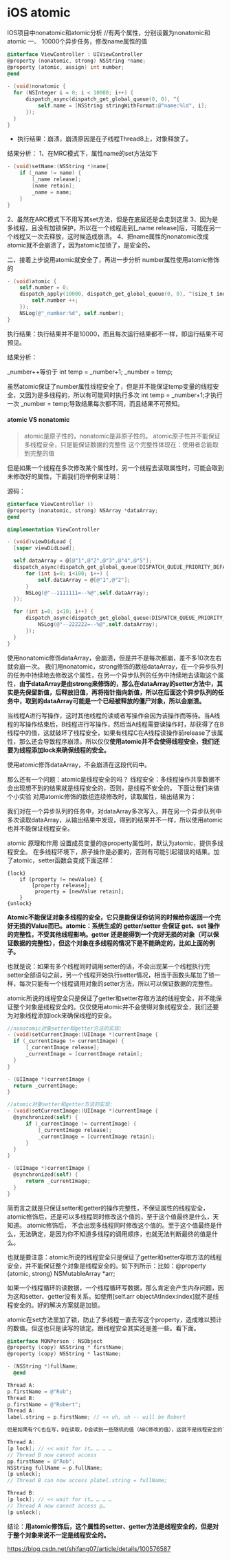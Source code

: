 # iOS atomic

IOS项目中nonatomic和atomic分析
//有两个属性，分别设置为nonatomic和atomic
一、 10000个异步任务，修改name属性的值

```objective-c
@interface ViewController : UIViewController
@property (nonatomic, strong) NSString *name;
@property (atomic, assign) int number;
@end
  
- (void)nonatomic {
  for (NSInteger i = 0; i < 10000; i++) {
      dispatch_async(dispatch_get_global_queue(0, 0), ^{
          self.name = [NSString stringWithFormat:@"name:%ld", i];
      });
  }
}
```

- 执行结果：崩溃，崩溃原因是在子线程Thread8上，对象释放了。

结果分析：
1、在MRC模式下，属性name的set方法如下

```objective-c
- (void)setName:(NSString *)name{
    if (_name != name) {
        [_name release];
        [name retain];
        _name = name;
    }
}
```


2、虽然在ARC模式下不用写其set方法，但是在底层还是会走到这里
3、因为是多线程，且没有加锁保护，所以在一个线程走到[_name release]后，可能在另一个线程又一次去释放，这时候造成崩溃。
4、把name属性的nonatomic改成atomic就不会崩溃了，因为atomic加锁了，是安全的。

二、接着上步说用atomic就安全了，再进一步分析
number属性使用atomic修饰的

```objective-c
- (void)atomic {
    self.number = 0;
    dispatch_apply(10000, dispatch_get_global_queue(0, 0), ^(size_t index) {
        self.number ++;
    });
    NSLog(@"_number:%d", self.number);
}
```

执行结果：执行结果并不是10000，而且每次运行结果都不一样，即运行结果不可预见。

结果分析：

_number++等价于
 int temp = _number+1;
 _number = temp;

虽然atomic保证了number属性线程安全了，但是并不能保证temp变量的线程安全，又因为是多线程的，所以有可能同时执行多次 int temp = _number+1;才执行一次 _number = temp;导致结果每次都不同，而且结果不可预知。

#### atomic VS nonatomic

> atomic是原子性的，nonatomic是非原子性的。
> atomic原子性并不能保证多线程安全，只是能保证数据的完整性
> 这个完整性体现在：使用者总能取到完整的值

但是如果一个线程在多次修改某个属性时，另一个线程去读取属性时，可能会取到未修改好的属性，下面我们将举例来证明：

源码：

```objective-c
@interface ViewController () 
@property (nonatomic, strong) NSArray *dataArray;
@end

@implementation ViewController

- (void)viewDidLoad {
  [super viewDidLoad];

  self.dataArray = @[@"1",@"2",@"3",@"4",@"5"];
  dispatch_async(dispatch_get_global_queue(DISPATCH_QUEUE_PRIORITY_DEFAULT, 0), ^{
      for (int i=0; i<100; i++) {
          self.dataArray = @[@"1",@"2"];
      }
      NSLog(@"--1111111=--%@",self.dataArray);
  });

  for (int i=0; i<10; i++) {
      dispatch_async(dispatch_get_global_queue(DISPATCH_QUEUE_PRIORITY_DEFAULT, 0), ^{
          NSLog(@"--222222=--%@",self.dataArray);
      });
  }
}
```

使用nonatomic修饰dataArray，会崩溃，但是并不是每次都崩，差不多10次左右就会崩一次。
我们用nonatomic，strong修饰的数组dataArray，在一个异步队列的任务中持续地去修改这个属性，在另一个异步队列的任务中持续地去读取这个属性，**由于dataArray是由strong来修饰的，那么在dataArray的setter方法中，其实是先保留新值，后释放旧值，再将指针指向新值，所以在后面这个异步队列的任务中，取到的dataArray可能是一个已经被释放的僵尸对象，所以会崩溃。**

当线程A进行写操作，这时其他线程的读或者写操作会因为该操作而等待。当A线程的写操作结束后，B线程进行写操作，然后当A线程需要读操作时，却获得了在B线程中的值，这就破坏了线程安全，如果有线程C在A线程读操作前release了该属性，那么还会导致程序崩溃。所以仅仅**使用atomic并不会使得线程安全，我们还要为线程添加lock来确保线程的安全。**

使用atomic修饰dataArray，不会崩溃在这段代码中。



那么还有一个问题：atomic是线程安全的吗？
线程安全：多线程操作共享数据不会出现想不到的结果就是线程安全的，否则，是线程不安全的。
下面让我们来做个小实验
对用atomic修饰的数组连续修改时，读取属性，输出结果为：

我们对在一个异步队列的任务中，对dataArray多次写入，并在另一个异步队列中多次读取dataArray，从输出结果中发现，得到的结果并不一样，所以使用atomic也并不能保证线程安全。

atomic 原理和作用
设置成员变量的@property属性时，默认为atomic，提供多线程安全。
在多线程环境下，原子操作是必要的，否则有可能引起错误的结果。加了atomic，setter函数会变成下面这样：

```objc
{lock}
    if (property != newValue) { 
        [property release]; 
         property = [newValue retain]; 
    }
{unlock}

```

**Atomic不能保证对象多线程的安全，它只是能保证你访问的时候给你返回一个完好无损的Value而已。atomic：系统生成的 getter/setter 会保证 get、set 操作的完整性，不受其他线程影响。getter 还是能得到一个完好无损的对象（可以保证数据的完整性），但这个对象在多线程的情况下是不能确定的，比如上面的例子。**

也就是说：如果有多个线程同时调用setter的话，不会出现某一个线程执行完setter全部语句之前，另一个线程开始执行setter情况，相当于函数头尾加了锁一样，每次只能有一个线程调用对象的setter方法，所以可以保证数据的完整性。

atomic所说的线程安全只是保证了getter和setter存取方法的线程安全，并不能保证整个对象是线程安全的。仅仅使用atomic并不会使得对象线程安全，我们还要为对象线程添加lock来确保线程的安全。

```objective-c
//nonatomic对象setter和getter方法的实现:
- (void)setCurrentImage:(UIImage *)currentImage {
  if (_currentImage != currentImage) {
      [_currentImage release];
      _currentImage = [currentImage retain];
  }
}

- (UIImage *)currentImage {
  return _currentImage;
}

//atomic对象setter和getter方法的实现:
- (void)setCurrentImage:(UIImage *)currentImage {
  @synchronized(self) {
      if (_currentImage != currentImage) {
          [_currentImage release];
          _currentImage = [currentImage retain];
      }
  }
}

- (UIImage *)currentImage {
  @synchronized(self) {
      return _currentImage;
  }
}
```


简而言之就是只保证setter和getter的操作完整性，不保证属性的线程安全，atomic修饰后，还是可以多线程同时修改这个值的，至于这个值最终是什么，天知道。
atomic修饰后， 不会出现多线程同时修改这个值的。至于这个值最终是什么，无法确定，是因为你不知道多线程的调用顺序，也就无法判断最终的值是什么。

 也就是要注意：atomic所说的线程安全只是保证了getter和setter存取方法的线程安全，并不能保证整个对象是线程安全的。如下列所示：比如：@property (atomic, strong) NSMutableArray *arr;  

如果一个线程循环的读数据，一个线程循环写数据，那么肯定会产生内存问题，因为这和setter、getter没有关系。如使用[self.arr objectAtIndex:index]就不是线程安全的。好的解决方案就是加锁。

atomic在set方法里加了锁，防止了多线程一直去写这个property，造成难以预计的数值。但这也只是读写的锁定。跟线程安全其实还是差一些。看下面。

```objective-c
@interface MONPerson : NSObject 
@property (copy) NSString * firstName; 
@property (copy) NSString * lastName; 

- (NSString *)fullName; 
  @end

Thread A:
p.firstName = @"Rob";
Thread B:
p.firstName = @"Robert";
Thread A:
label.string = p.firstName; // << uh, oh -- will be Robert

但是如果有个C也在写，D在读取，D会读到一些随机的值（ABC修改的值），这就不是线程安全的了。最好的方法是使用lock。

Thread A:
[p lock]; // << wait for it… … … …
// Thread B now cannot access 
pp.firstName = @"Rob";
NSString fullName = p.fullName;
[p unlock];
// Thread B can now access plabel.string = fullName;

Thread B:
[p lock]; // << wait for it… … … …
// Thread A now cannot access p…
[p unlock];
```

结论：**用atomic修饰后，这个属性的setter、getter方法是线程安全的，但是对于整个对象来说不一定是线程安全的。**



https://blog.csdn.net/shifang07/article/details/100576587
